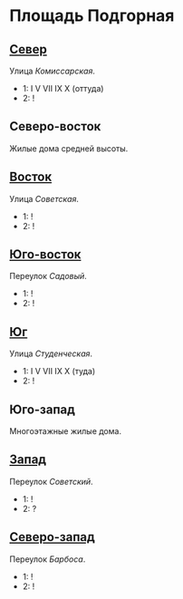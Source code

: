 # Площадь Подгорная

## [Север](./560070.md)

Улица *Комиссарская*.

* 1:    I   V   VII IX  X (оттуда)
* 2:    !

## Северо-восток

Жилые дома средней высоты.

## [Восток](./570080.md)

Улица *Советская*.

* 1:    !
* 2:    !

## [Юго-восток](./565085.md)

Переулок *Садовый*.

* 1:    !
* 2:    !

## [Юг](./560085.md)

Улица *Студенческая*.

* 1:    I   V   VII IX  X (туда)
* 2:    !

## Юго-запад

Многоэтажные жилые дома.

## [Запад](./555080.md)

Переулок *Советский*.

* 1:    !
* 2:    ?

## [Северо-запад](./555075.md)

Переулок *Барбоса*.

* 1:    !
* 2:    !
